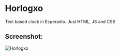 # Horlogxo
Text based clock in Esperanto. Just HTML, JS and CSS

## Screenshot:
![Horlogxo](https://github.com/superlandero/horlogxo/blob/master/screenshot.png)

